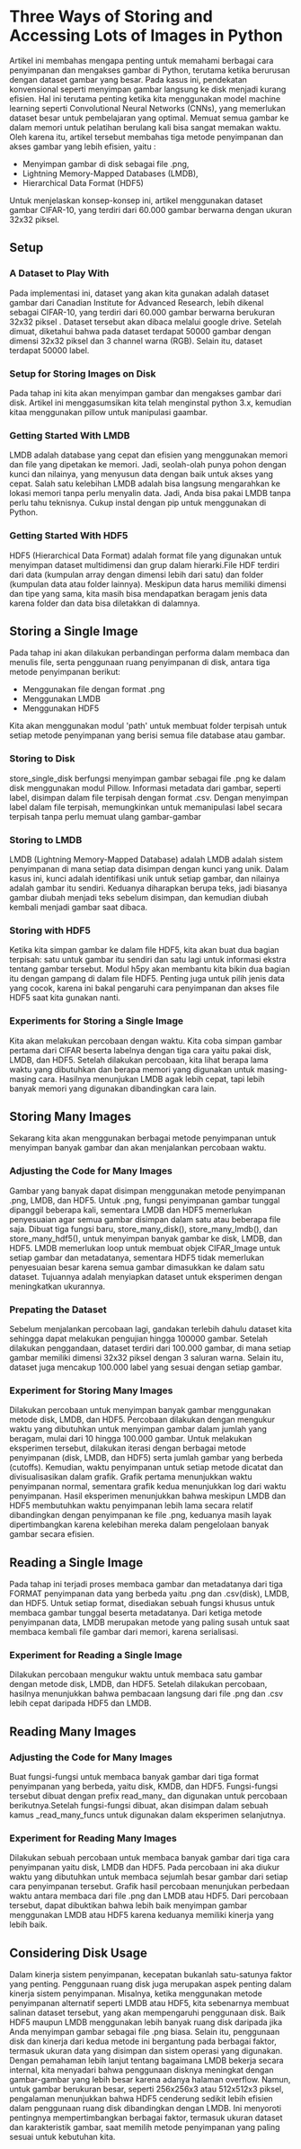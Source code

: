 # Three Ways of Storing and Accessing Lots of Images in Python

Artikel ini membahas mengapa penting untuk memahami berbagai cara penyimpanan dan mengakses gambar di Python, terutama ketika berurusan dengan dataset gambar yang besar. Pada kasus ini, pendekatan konvensional seperti menyimpan gambar langsung ke disk menjadi kurang efisien. Hal ini terutama penting ketika kita menggunakan model machine learning seperti Convolutional Neural Networks (CNNs), yang memerlukan dataset besar untuk pembelajaran yang optimal. Memuat semua gambar ke dalam memori untuk pelatihan berulang kali bisa sangat memakan waktu.
Oleh karena itu, artikel tersebut membahas tiga metode penyimpanan dan akses gambar yang lebih efisien, yaitu :
- Menyimpan gambar di disk sebagai file .png,
- Lightning Memory-Mapped Databases (LMDB),
- Hierarchical Data Format (HDF5) 

Untuk menjelaskan konsep-konsep ini, artikel menggunakan dataset gambar CIFAR-10, yang terdiri dari 60.000 gambar berwarna dengan ukuran 32x32 piksel.

## Setup
### A Dataset to Play With
Pada implementasi ini, dataset yang akan kita gunakan adalah dataset gambar dari Canadian Institute for Advanced Research, lebih dikenal sebagai CIFAR-10, yang terdiri dari 60.000 gambar berwarna berukuran 32x32 piksel . Dataset tersebut akan dibaca melalui google drive. Setelah dimuat, diketahui bahwa pada dataset terdapat 50000 gambar dengan dimensi 32x32 piksel dan 3 channel warna (RGB). Selain itu, dataset terdapat 50000 label.

### Setup for Storing Images on Disk
Pada tahap ini kita akan menyimpan gambar dan mengakses gambar dari disk. Artikel ini menggasumsikan kita telah menginstal python 3.x, kemudian kitaa menggunakan pillow untuk manipulasi gaambar.

### Getting Started With LMDB
LMDB adalah database yang cepat dan efisien yang menggunakan memori dan file yang dipetakan ke memori. Jadi, seolah-olah punya pohon dengan kunci dan nilainya, yang menyusun data dengan baik untuk akses yang cepat. Salah satu kelebihan LMDB adalah bisa langsung mengarahkan ke lokasi memori tanpa perlu menyalin data. Jadi, Anda bisa pakai LMDB tanpa perlu tahu teknisnya. Cukup instal dengan pip untuk menggunakan di Python.

### Getting Started With HDF5
HDF5 (Hierarchical Data Format) adalah format file yang digunakan untuk menyimpan dataset multidimensi dan grup dalam hierarki.File HDF terdiri dari data (kumpulan array dengan dimensi lebih dari satu) dan folder (kumpulan data atau folder lainnya). Meskipun data harus memiliki dimensi dan tipe yang sama, kita masih bisa mendapatkan beragam jenis data karena folder dan data bisa diletakkan di dalamnya.

## Storing a Single Image
Pada tahap ini akan dilakukan perbandingan performa dalam membaca dan menulis file, serta penggunaan ruang penyimpanan di disk, antara tiga metode penyimpanan berikut:
- Menggunakan file dengan format .png
- Menggunakan LMDB
- Menggunakan HDF5

Kita akan menggunakan modul 'path' untuk membuat folder terpisah untuk setiap metode penyimpanan yang berisi semua file database atau gambar.

### Storing to Disk
store_single_disk berfungsi menyimpan gambar sebagai file .png ke dalam disk menggunakan modul Pillow. Informasi metadata dari gambar, seperti label, disimpan dalam file terpisah dengan format .csv. Dengan menyimpan label dalam file terpisah, memungkinkan untuk memanipulasi label secara terpisah tanpa perlu memuat ulang gambar-gambar

### Storing to LMDB
LMDB (Lightning Memory-Mapped Database) adalah LMDB adalah sistem penyimpanan di mana setiap data disimpan dengan kunci yang unik. Dalam kasus ini, kunci adalah identifikasi unik untuk setiap gambar, dan nilainya adalah gambar itu sendiri. Keduanya diharapkan berupa teks, jadi biasanya gambar diubah menjadi teks sebelum disimpan, dan kemudian diubah kembali menjadi gambar saat dibaca.

### Storing with HDF5
Ketika kita simpan gambar ke dalam file HDF5, kita akan buat dua bagian terpisah: satu untuk gambar itu sendiri dan satu lagi untuk informasi ekstra tentang gambar tersebut. Modul h5py akan membantu kita bikin dua bagian itu dengan gampang di dalam file HDF5. Penting juga untuk pilih jenis data yang cocok, karena ini bakal pengaruhi cara penyimpanan dan akses file HDF5 saat kita gunakan nanti.

### Experiments for Storing a Single Image
Kita akan melakukan percobaan dengan waktu. Kita coba simpan gambar pertama dari CIFAR beserta labelnya dengan tiga cara yaitu pakai disk, LMDB, dan HDF5. Setelah dilakukan percobaan, kita lihat berapa lama waktu yang dibutuhkan dan berapa memori yang digunakan untuk masing-masing cara. Hasilnya menunjukan LMDB agak lebih cepat, tapi lebih banyak memori yang digunakan dibandingkan cara lain.

## Storing Many Images
Sekarang kita akan menggunakan berbagai metode penyimpanan untuk menyimpan banyak gambar dan akan menjalankan percobaan waktu.

### Adjusting the Code for Many Images
Gambar yang banyak dapat disimpan menggunakan metode penyimpanan .png, LMDB, dan HDF5. Untuk .png, fungsi penyimpanan gambar tunggal dipanggil beberapa kali, sementara LMDB dan HDF5 memerlukan penyesuaian agar semua gambar disimpan dalam satu atau beberapa file saja. Dibuat tiga fungsi baru, store_many_disk(), store_many_lmdb(), dan store_many_hdf5(), untuk menyimpan banyak gambar ke disk, LMDB, dan HDF5. LMDB memerlukan loop untuk membuat objek CIFAR_Image untuk setiap gambar dan metadatanya, sementara HDF5 tidak memerlukan penyesuaian besar karena semua gambar dimasukkan ke dalam satu dataset. Tujuannya adalah menyiapkan dataset untuk eksperimen dengan meningkatkan ukurannya.

### Prepating the Dataset
Sebelum menjalankan percobaan lagi, gandakan terlebih dahulu dataset kita sehingga dapat melakukan pengujian hingga 100000 gambar. Setelah dilakukan penggandaan, dataset terdiri dari 100.000 gambar, di mana setiap gambar memiliki dimensi 32x32 piksel dengan 3 saluran warna. Selain itu, dataset juga mencakup 100.000 label yang sesuai dengan setiap gambar.

### Experiment for Storing Many Images
Dilakukan percobaan untuk menyimpan banyak gambar menggunakan metode disk, LMDB, dan HDF5. Percobaan dilakukan dengan mengukur waktu yang dibutuhkan untuk menyimpan gambar dalam jumlah yang beragam, mulai dari 10 hingga 100.000 gambar. Untuk melakukan eksperimen tersebut, dilakukan iterasi dengan berbagai metode penyimpanan (disk, LMDB, dan HDF5) serta jumlah gambar yang berbeda (cutoffs). Kemudian, waktu penyimpanan untuk setiap metode dicatat dan divisualisasikan dalam grafik. Grafik pertama menunjukkan waktu penyimpanan normal, sementara grafik kedua menunjukkan log dari waktu penyimpanan. Hasil eksperimen menunjukkan bahwa meskipun LMDB dan HDF5 membutuhkan waktu penyimpanan lebih lama secara relatif dibandingkan dengan penyimpanan ke file .png, keduanya masih layak dipertimbangkan karena kelebihan mereka dalam pengelolaan banyak gambar secara efisien. 

## Reading a Single Image
Pada tahap ini terjadi proses membaca gambar dan metadatanya dari tiga FORMAT penyimpanan data yang berbeda yaitu .png dan .csv(disk), LMDB, dan HDF5. Untuk setiap format, disediakan sebuah fungsi khusus untuk membaca gambar tunggal beserta metadatanya. Dari ketiga metode penyimpanan data, LMDB merupakan metode yang paling susah untuk saat membaca kembali file gambar dari memori, karena serialisasi.

### Experiment for Reading a Single Image
Dilakukan percobaan mengukur waktu untuk membaca satu gambar dengan metode disk, LMDB, dan HDF5. Setelah dilakukan percobaan, hasilnya menunjukkan bahwa pembacaan langsung dari file .png dan .csv lebih cepat daripada HDF5 dan LMDB.

## Reading Many Images
### Adjusting the Code for Many Images
Buat fungsi-fungsi untuk membaca banyak gambar dari tiga format penyimpanan yang berbeda, yaitu disk, KMDB, dan HDF5. Fungsi-fungsi tersebut dibuat dengan prefix read_many_ dan digunakan untuk percobaan berikutnya.Setelah fungsi-fungsi dibuat, akan disimpan dalam sebuah kamus _read_many_funcs untuk digunakan dalam eksperimen selanjutnya.

### Experiment for Reading Many Images
Dilakukan sebuah percobaan untuk membaca banyak gambar dari tiga cara penyimpanan yaitu disk, LMDB dan HDF5. Pada percobaan ini aka diukur waktu yang dibutuhkan untuk membaca sejumlah besar gambar dari setiap cara penyimpanan tersebut. Grafik hasil percobaan menunjukan perbedaan waktu antara membaca dari file .png dan LMDB atau HDF5. Dari percobaan tersebut, dapat dibuktikan bahwa lebih baik menyimpan gambar menggunakan LMDB atau HDF5 karena keduanya memiliki kinerja yang lebih baik.

## Considering Disk Usage
Dalam kinerja sistem penyimpanan, kecepatan bukanlah satu-satunya faktor yang penting. Penggunaan ruang disk juga merupakan aspek penting dalam kinerja sistem penyimpanan. Misalnya, ketika menggunakan metode penyimpanan alternatif seperti LMDB atau HDF5, kita sebenarnya membuat salinan dataset tersebut, yang akan mempengaruhi penggunaan disk. Baik HDF5 maupun LMDB menggunakan lebih banyak ruang disk daripada jika Anda menyimpan gambar sebagai file .png biasa. Selain itu, penggunaan disk dan kinerja dari kedua metode ini bergantung pada berbagai faktor, termasuk ukuran data yang disimpan dan sistem operasi yang digunakan. Dengan pemahaman lebih lanjut tentang bagaimana LMDB bekerja secara internal, kita menyadari bahwa penggunaan disknya meningkat dengan gambar-gambar yang lebih besar karena adanya halaman overflow. Namun, untuk gambar berukuran besar, seperti 256x256x3 atau 512x512x3 piksel, pengalaman menunjukkan bahwa HDF5 cenderung sedikit lebih efisien dalam penggunaan ruang disk dibandingkan dengan LMDB. Ini menyoroti pentingnya mempertimbangkan berbagai faktor, termasuk ukuran dataset dan karakteristik gambar, saat memilih metode penyimpanan yang paling sesuai untuk kebutuhan kita.